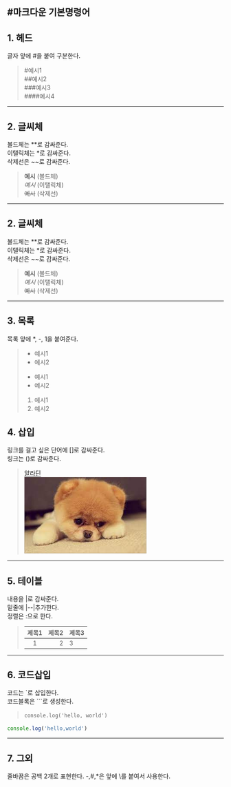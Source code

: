 #마크다운 기본명령어
---
## 1. 헤드
 글자 앞에 #을 붙여 구분한다.
 >#예시1   
 >##예시2   
 >###예시3   
 >####예시4  
---
## 2. 글씨체
볼드체는 **로 감싸준다.  
이탤릭체는 *로 감싸준다.  
삭제선은 ~~로 감싸준다.  
>**예시** (볼드체)  
>*예시* (이탤릭체)  
>~~예시~~ (삭제선)  
---
## 2. 글씨체
볼드체는 **로 감싸준다.   
이탤릭체는 *로 감싸준다.   
삭제선은 ~~로 감싸준다.   
>**예시** (볼드체)   
>*예시* (이탤릭체)   
>~~예시~~ (삭제선)   
---
## 3. 목록
목록 앞에 *, -, 1을 붙여준다.  
>* 예시1
>* 예시2
>- 예시1
>- 예시2
>1. 예시1
>2. 예시2
## 4. 삽입
링크를 걸고 싶은 단어에 []로 감싸준다.   
링크는 ()로 감싸준다.
>[알라딘](https://www.aladin.co.kr/home/welcome.aspx#)  
>  ![강아지](다운로드.jpg)
---
## 5. 테이블
내용을 |로 감싸준다.  
밑줄에 |--|추가한다.  
정렬은 :으로 한다.  
>|제목1|제목2|제목3|
>|:--:|--:|:--|
>|1|2|3|
---
## 6. 코드삽입
코드는 `로 삽입한다.  
  코드블록은 ```로 생성한다.  
>`console.log('hello, world')`
```js
console.log('hello,world')
```
---
## 7. 그외
줄바꿈은 공백 2개로 표현한다.
  \-,\#,\*은 앞에 \를 붙여서 사용한다.